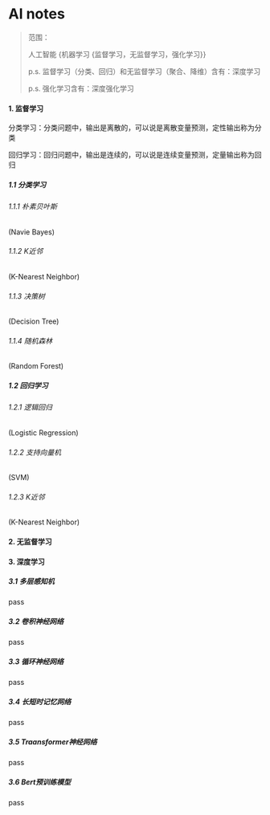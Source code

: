 # AI notes

> 范围：
>
> 人工智能 {机器学习 {监督学习，无监督学习，强化学习}}
>
> p.s. 监督学习（分类、回归）和无监督学习（聚合、降维）含有：深度学习
>
> p.s. 强化学习含有：深度强化学习

#### 1. 监督学习

分类学习：分类问题中，输出是离散的，可以说是离散变量预测，定性输出称为分类

回归学习：回归问题中，输出是连续的，可以说是连续变量预测，定量输出称为回归



##### 1.1 分类学习

###### 1.1.1 朴素贝叶斯

(Navie Bayes)



###### 1.1.2 K近邻

(K-Nearest Neighbor)



###### 1.1.3 决策树

(Decision Tree)



###### 1.1.4 随机森林

(Random Forest)



##### 1.2 回归学习

###### 1.2.1 逻辑回归

(Logistic Regression)



###### 1.2.2 支持向量机

(SVM)



###### 1.2.3 K近邻

(K-Nearest Neighbor)



#### 2. 无监督学习



#### 3. 深度学习

##### 3.1 多层感知机

pass



##### 3.2 卷积神经网络

pass



##### 3.3 循环神经网络

pass



##### 3.4 长短时记忆网络

pass



##### 3.5 Traansformer神经网络

pass



##### 3.6 Bert预训练模型

pass



